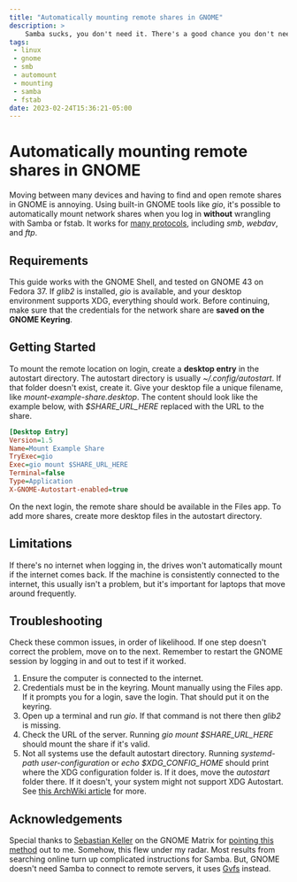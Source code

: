 ```yaml
---
title: "Automatically mounting remote shares in GNOME"
description: >
    Samba sucks, you don't need it. There's a good chance you don't need to install anything to follow this guide. Just a recent-ish version of GNOME and a text editor.
tags:
 - linux
 - gnome
 - smb
 - automount
 - mounting
 - samba
 - fstab
date: 2023-02-24T15:36:21-05:00
---
```


# Automatically mounting remote shares in GNOME

Moving between many devices and having to find and open remote shares in GNOME is annoying. Using built-in GNOME tools like *gio*, it's possible to automatically mount network shares when you log in **without** wrangling with Samba or fstab. It works for [many protocols][gvfs-protos], including *smb*, *webdav*, and *ftp*.
<!--more-->

## Requirements

This guide works with the GNOME Shell, and tested on GNOME 43 on Fedora 37. If *glib2* is installed, *gio* is available, and your desktop environment supports XDG, everything should work. Before continuing, make sure that the credentials for the network share are **saved on the GNOME Keyring**.

## Getting Started

To mount the remote location on login, create a **desktop entry** in the autostart directory. The autostart directory is usually *~/.config/autostart*. If that folder doesn't exist, create it. Give your desktop file a unique filename, like *mount-example-share.desktop*. The content should look like the example below, with *$SHARE_URL_HERE* replaced with the URL to the share.

```ini
[Desktop Entry]
Version=1.5
Name=Mount Example Share
TryExec=gio
Exec=gio mount $SHARE_URL_HERE
Terminal=false
Type=Application
X-GNOME-Autostart-enabled=true
```

On the next login, the remote share should be available in the Files app. To add more shares, create more desktop files in the autostart directory.

## Limitations

If there's no internet when logging in, the drives won't automatically mount if the internet comes back. If the machine is consistently connected to the internet, this usually isn't a problem, but it's important for laptops that move around frequently.

## Troubleshooting

Check these common issues, in order of likelihood. If one step doesn't correct the problem, move on to the next. Remember to restart the GNOME session by logging in and out to test if it worked.

1. Ensure the computer is connected to the internet.
2. Credentials must be in the keyring. Mount manually using the Files app. If it prompts you for a login, save the login. That should put it on the keyring.
3. Open up a terminal and run *gio*. If that command is not there then *glib2* is missing.
4. Check the URL of the server. Running *gio mount $SHARE_URL_HERE* should mount the share if it's valid.
5. Not all systems use the default autostart directory. Running *systemd-path user-configuration* or *echo $XDG_CONFIG_HOME* should print where the XDG configuration folder is. If it does, move the *autostart* folder there. If it doesn't, your system might not support XDG Autostart. See [this ArchWiki article][xdg-archwiki] for more.

## Acknowledgements

Special thanks to [Sebastian Keller][skeller] on the GNOME Matrix for [pointing this method][skeller-matrix] out to me. Somehow, this flew under my radar. Most results from searching online turn up complicated instructions for Samba. But, GNOME doesn't need Samba to connect to remote servers, it uses [Gvfs][gvfs] instead.

[gvfs]: https://wiki.gnome.org/Projects/gvfs
[gvfs-protos]: https://wiki.gnome.org/Projects/gvfs/schemes
[xdg-archwiki]: https://wiki.archlinux.org/title/XDG_Autostart
[skeller]: mailto:skeller@gnome.org
[skeller-matrix]: https://matrix.to/#/!EzCPArJyrSebvklKjn:gnome.org/$tOPrUS-mnrVF87e4EpIX-G0fp7cupkUKS3Yok-lj8xY?via=libera.chat&via=matrix.org&via=gnome.org
[related_gnome_issue]: https://gitlab.gnome.org/GNOME/nautilus/-/issues/120

